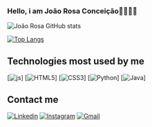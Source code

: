 ### Hello, i am João Rosa Conceição👋🏻👋🏻

![João Rosa GitHub stats](https://github-readme-stats.vercel.app/api?username=jrosac&show_icons=true&theme=tokyonight)

[![Top Langs](https://github-readme-stats.vercel.app/api/top-langs/?username=jrosac&layout=donut)](https://github.com/anuraghazra/github-readme-stats)

## Technologies most used by me
[![js](https://img.shields.io/badge/JavaScript-323330?style=for-the-badge&logo=javascript&logoColor=F7DF1E)]
[![HTML5](https://img.shields.io/badge/HTML5-E34F26?style=for-the-badge&logo=html5&logoColor=white)]
[![CSS3](https://img.shields.io/badge/CSS3-1572B6?style=for-the-badge&logo=css3&logoColor=white)]
[![Python](https://img.shields.io/badge/Python-14354C?style=for-the-badge&logo=python&logoColor=white)]
[![Java](https://img.shields.io/badge/Java-ED8B00?style=for-the-badge&logo=openjdk&logoColor=white)]

## Contact me
[![Linkedin](https://img.shields.io/badge/LinkedIn-0077B5?style=for-the-badge&logo=linkedin&logoColor=white)](https://www.linkedin.com/in/jo%C3%A3o-rosa-concei%C3%A7%C3%A3o-a192ba2ba/)
[![Instagram](https://img.shields.io/badge/Instagram-E4405F?style=for-the-badge&logo=instagram&logoColor=white)](https://www.instagram.com/joao_rosa182/)
[![Gmail](https://img.shields.io/badge/Gmail-D14836?style=for-the-badge&logo=gmail&logoColor=white
)](mailto:jrosacontacts@gmail.com)

